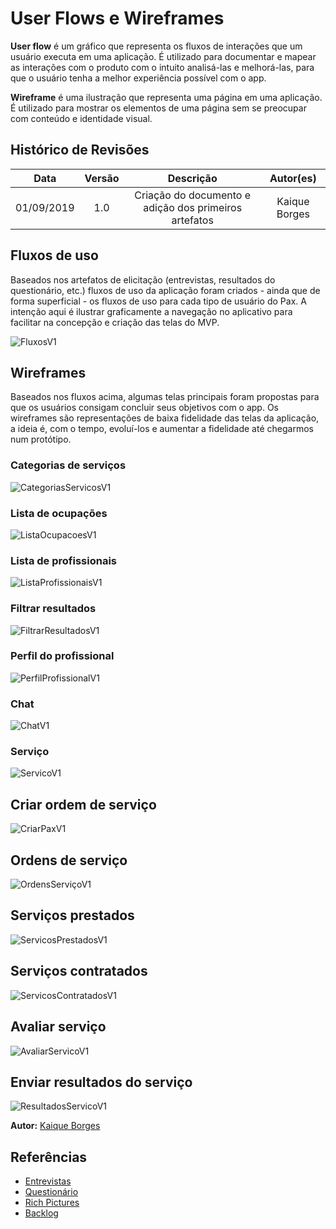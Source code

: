 # User Flows e Wireframes

**User flow** é um gráfico que representa os fluxos de interações que um usuário executa em uma aplicação. É utilizado para documentar e mapear as interações com o produto com o intuito analisá-las e melhorá-las, para que o usuário tenha a melhor experiência possível com o app.

**Wireframe** é uma ilustração que representa uma página em uma aplicação. É utilizado para mostrar os elementos de uma página sem se preocupar com conteúdo e identidade visual.


## Histórico de Revisões

|    Data    | Versão |                       Descrição                       |   Autor(es)   |
| :--------: | :----: | :---------------------------------------------------: | :-----------: |
| 01/09/2019 |  1.0   | Criação do documento e adição dos primeiros artefatos | Kaique Borges |

## Fluxos de uso

Baseados nos artefatos de elicitação (entrevistas, resultados do questionário, etc.) fluxos de uso da aplicação foram criados - ainda que de forma superficial - os fluxos de uso para cada tipo de usuário do Pax. A intenção aqui é ilustrar graficamente a navegação no aplicativo para facilitar na concepção e criação das telas do MVP.

![FluxosV1](../../../assets/fluxosV1.png)

## Wireframes

Baseados nos fluxos acima, algumas telas principais foram propostas para que os usuários consigam concluir seus objetivos com o app. Os wireframes são representações de baixa fidelidade das telas da aplicação, a ideia é, com o tempo, evoluí-los e aumentar a fidelidade até chegarmos num protótipo.

### Categorias de serviços

![CategoriasServicosV1](../../../assets/wireframes/CategoriasServicos.png)

### Lista de ocupações

![ListaOcupacoesV1](../../../assets/wireframes/ListaOcupacoes.png)

### Lista de profissionais

![ListaProfissionaisV1](../../../assets/wireframes/ListaProfissionais.png)

### Filtrar resultados

![FiltrarResultadosV1](../../../assets/wireframes/FiltrarResultados.png)

### Perfil do profissional

![PerfilProfissionalV1](../../../assets/wireframes/PerfilProfissional.png)

### Chat

![ChatV1](../../../assets/wireframes/Chat.png)

### Serviço

![ServicoV1](../../../assets/wireframes/Servico.png)

## Criar ordem de serviço

![CriarPaxV1](../../../assets/wireframes/CriarPax.png)

## Ordens de serviço

![OrdensServiçoV1](../../../assets/wireframes/OrdensServico.png)

## Serviços prestados

![ServicosPrestadosV1](../../../assets/wireframes/ServicosPrestados.png)

## Serviços contratados

![ServicosContratadosV1](../../../assets/wireframes/ServicosContratados.png)

## Avaliar serviço

![AvaliarServicoV1](../../../assets/wireframes/AvaliarServico.png)

## Enviar resultados do serviço

![ResultadosServicoV1](../../../assets/wireframes/ResultadosServico.png)

**Autor:** [Kaique Borges](https://github.com/kaiqueborges)

## Referências

- [Entrevistas](/docs/DS/dinamica-e-seminario-1/Entrevista.md)
- [Questionário](/docs/DS/dinamica-e-seminario-1/AnaliseQuestionario.md)
- [Rich Pictures](/docs/DS/dinamica-e-seminario-1/RichPicture.md)
- [Backlog](/docs/DS/dinamica-e-seminario-2/Backlog.md) 